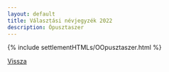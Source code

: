 ```yaml
---
layout: default
title: Választási névjegyzék 2022
description: Ópusztaszer
---
```


{% include settlementHTMLs/OOpusztaszer.html %}

[Vissza](../)